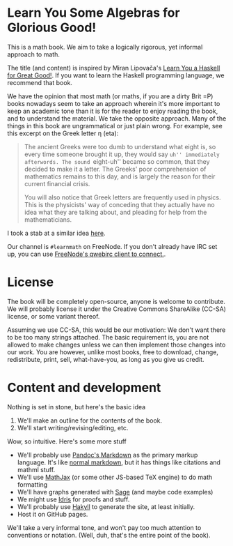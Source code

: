 # Learn You Some Algebras for Glorious Good!

This is a math book. We aim to take a logically rigorous, yet informal approach
to math.

The title (and content) is inspired by Miran Lipovača's
[Learn You a Haskell for Great Good!](http://learnyouahaskell.com/). If you want
to learn the Haskell programming language, we recommend that book.

We have the opinion that most math (or maths, if you are a dirty Brit =P) books
nowadays seem to take an approach wherein it's more important to keep an
academic tone than it is for the reader to enjoy reading the book, and to
understand the material. We take the opposite approach. Many of the things in
this book are ungrammatical or just plain wrong. For example, see this excerpt
on the Greek letter η (eta):

> The ancient Greeks were too dumb to understand what eight is, so every time
> someone brought it up, they would say ``uh'' immediately afterwords. The sound
> ``eight-uh'' became so common, that they decided to make it a letter. The
> Greeks' poor comprehension of mathematics remains to this day, and is largely
> the reason for their current financial crisis.
>
> You will also notice that Greek letters are frequently used in physics. This
> is the physicists' way of conceding that they actually have no idea what they
> are talking about, and pleading for help from the mathematicians.

I took a stab at a similar idea [here](https://github.com/pharpend/lyaa).

Our channel is `#learnmath` on FreeNode. If you don't already have IRC set up,
you can use
[FreeNode's qwebirc client to connect.](http://webchat.freenode.net/?channels=%23learnmath&uio=MT11bmRlZmluZWQb1).


# License

The book will be completely open-source, anyone is welcome to contribute. We
will probably license it under the Creative Commons ShareAlike (CC-SA) license,
or some variant thereof.

Assuming we use CC-SA, this would be our motivation: We don't want there to be
too many strings attached. The basic requirement is, you are not allowed to make
changes unless we can then implement those changes into our work.  You are
however, unlike most books, free to download, change, redistribute, print, sell,
what-have-you, as long as you give us credit.

# Content and development

Nothing is set in stone, but here's the basic idea

1. We'll make an outline for the contents of the book.
2. We'll start writing/revising/editing, etc.

Wow, so intuitive. Here's some more stuff

* We'll probably use
  [Pandoc's Markdown](http://johnmacfarlane.net/pandoc/README.html#pandocs-markdown)
  as the primary markup language. It's like
  [normal markdown](http://daringfireball.net/projects/markdown/), but it has
  things like citations and mathml stuff.
* We'll use [MathJax](http://www.mathjax.org/) (or some other JS-based TeX
  engine) to do math formatting
* We'll have graphs generated with [Sage](http://www.sagemath.org/) (and maybe
  code examples)
* We might use [Idris](http://www.idris-lang.org/) for proofs and stuff.
* We'll probably use [Hakyll](http://jaspervdj.be/hakyll/) to generate the site,
  at least initially.
* Host it on GitHub pages.

We'll take a very informal tone, and won't pay too much attention to conventions
or notation. (Well, duh, that's the entire point of the book).
